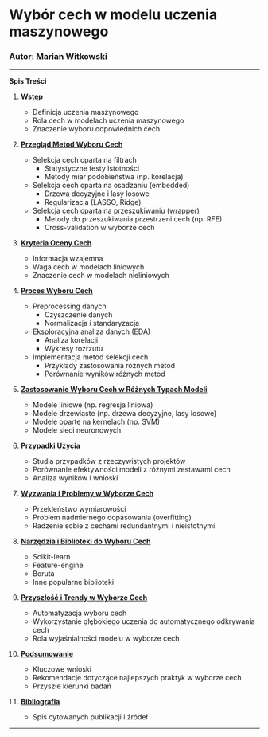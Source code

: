 # Wybór cech w modelu uczenia maszynowego

### Autor: Marian Witkowski

---

**Spis Treści**

1. **<a href='01-wstep.md'>Wstęp</a>**
   - Definicja uczenia maszynowego
   - Rola cech w modelach uczenia maszynowego
   - Znaczenie wyboru odpowiednich cech

2. **<a href='02-przeglad.md'>Przegląd Metod Wyboru Cech</a>**
   - Selekcja cech oparta na filtrach
     - Statystyczne testy istotności
     - Metody miar podobieństwa (np. korelacja)
   - Selekcja cech oparta na osadzaniu (embedded)
     - Drzewa decyzyjne i lasy losowe
     - Regularizacja (LASSO, Ridge)
   - Selekcja cech oparta na przeszukiwaniu (wrapper)
     - Metody do przeszukiwania przestrzeni cech (np. RFE)
     - Cross-validation w wyborze cech

3. **<a href='03-kryteria.md'>Kryteria Oceny Cech</a>**
   - Informacja wzajemna
   - Waga cech w modelach liniowych
   - Znaczenie cech w modelach nieliniowych

4. **<a href='04-wybor.md'>Proces Wyboru Cech</a>**
   - Preprocessing danych
     - Czyszczenie danych
     - Normalizacja i standaryzacja
   - Eksploracyjna analiza danych (EDA)
     - Analiza korelacji
     - Wykresy rozrzutu
   - Implementacja metod selekcji cech
     - Przykłady zastosowania różnych metod
     - Porównanie wyników różnych metod

5. **<a href='05-zastosowanie.md'>Zastosowanie Wyboru Cech w Różnych Typach Modeli</a>**
   - Modele liniowe (np. regresja liniowa)
   - Modele drzewiaste (np. drzewa decyzyjne, lasy losowe)
   - Modele oparte na kernelach (np. SVM)
   - Modele sieci neuronowych

6. **<a href='06-przypadki-uzycia.md'>Przypadki Użycia</a>**
   - Studia przypadków z rzeczywistych projektów
   - Porównanie efektywności modeli z różnymi zestawami cech
   - Analiza wyników i wnioski

7. **<a href='07-wyzwania.md'>Wyzwania i Problemy w Wyborze Cech</a>**
   - Przekleństwo wymiarowości
   - Problem nadmiernego dopasowania (overfitting)
   - Radzenie sobie z cechami redundantnymi i nieistotnymi

8. **<a href='08-narzedzia.md'>Narzędzia i Biblioteki do Wyboru Cech</a>**
   - Scikit-learn
   - Feature-engine
   - Boruta
   - Inne popularne biblioteki

9. **<a href='09-trendy.md'>Przyszłość i Trendy w Wyborze Cech</a>**
   - Automatyzacja wyboru cech
   - Wykorzystanie głębokiego uczenia do automatycznego odkrywania cech
   - Rola wyjaśnialności modelu w wyborze cech

10. **<a href='10-podsumowanie.md'>Podsumowanie</a>**
    - Kluczowe wnioski
    - Rekomendacje dotyczące najlepszych praktyk w wyborze cech
    - Przyszłe kierunki badań

11. **<a href='11-bibliografia.md'>Bibliografia</a>**
    - Spis cytowanych publikacji i źródeł

---